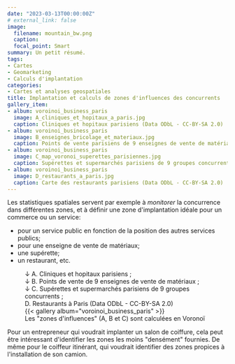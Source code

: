 ```yaml
---
date: "2023-03-13T00:00:00Z"
# external_link: false
image:
  filename: mountain_bw.png
  caption: 
  focal_point: Smart
summary: Un petit résumé.
tags:
- Cartes
- Geomarketing
- Calculs d'implantation
categories: 
- Cartes et analyses geospatiales
title: Implantation et calculs de zones d'influences des concurrents
gallery_item:
- album: voroinoi_business_paris
  image: A_cliniques_et_hopitaux_a_paris.jpg
  caption: Cliniques et hopitaux parisiens (Data ODbL - CC-BY-SA 2.0)
- album: voroinoi_business_paris
  image: B_enseignes_bricolage_et_materiaux.jpg
  caption: Points de vente parisiens de 9 enseignes de vente de matériaux (Data ODbL - CC-BY-SA 2.0)
- album: voroinoi_business_paris
  image: C_map_voronoi_superettes_parisiennes.jpg
  caption: Supérettes et supermarchés parisiens de 9 groupes concurrents (Data ODbL - CC-BY-SA 2.0)
- album: voroinoi_business_paris
  image: D_restaurants_a_paris.jpg
  caption: Carte des restaurants parisiens (Data ODbL - CC-BY-SA 2.0)
---
```


<!-- La projection de données géographiques permet de calculer plusieurs statistiques descriptives, plus ou moins évoluées. Par exemple, il est possible de calculer des "zones d'influences" autour des commerces de proximité, et de calculer la densité d'occupation associée à divers territoires. Cela concerne en premier lieu les entrepreneursqui visent à atteindre les clients situés autour d'eux, comme les restaurateurs - itinérants ou non, les salons de coiffure et les enseignes de grandes distributions ou de bricolage par exemple. Prenons le cas de l'implantation d'un restaurant, d'un magasin de bricolage ou d'une supérette dans Paris, En général, les différents secteurs accessibles à l'entrepreneur sont déjà plus ou moins saturés géographiquement.

voir les [cartes ci-dessous](#figure-superette-paris)

<figure>  {{< figure src="map_voronoi_superettes_parisiennes.jpg" id="superette-paris" >}}
  <figcaption> Cartes des supérettes et supermarchés parisiens de 9 groupes concurrents, et "zones d'influences" en Voronoï (data ODbL, CC-BY-SA 2.0).</figcaption>
</figure>
-->
<!-- un bouton : on utilise une librairie javascript pour le produire ^^ 
il faut aller voir la doc de  https://atomiks.github.io/tippyjs/v6/getting-started/-->
<!-- HTML button -->


Les statistiques spatiales servent par exemple à *monitorer* la concurrence dans différentes zones, et à définir une zone d'implantation idéale pour un commerce ou un service:

- pour un service public en fonction de la position des autres services publics;
- pour une enseigne de vente de matériaux;
- une supérette;
- un restaurant, etc.

<figure>  <figcaption> ↓ A. Cliniques et hopitaux parisiens ; <br>↓  B. Points de vente de 9 enseignes de vente de matériaux ; <br>↓ C. Supérettes et supermarchés parisiens de 9 groupes concurrents ; <br>D. Restaurants à Paris (Data ODbL - CC-BY-SA 2.0)</figcaption> {{< gallery album="voroinoi_business_paris" >}}
   <figcaption> Les "zones d'influences" (A, B et C) sont calculées en Voronoï</figcaption>
</figure>

Pour un entrepreneur qui voudrait implanter un salon de coiffure, cela peut être intéressant d'identifier les zones les moins "densément" fournies. De même pour le coiffeur itinérant, qui voudrait identifier des zones propices à l'installation de son camion.

